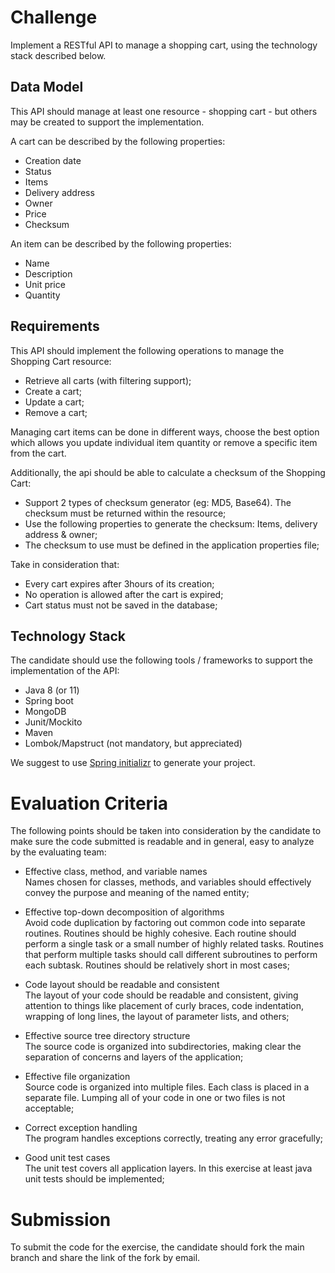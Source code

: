 # Challenge
Implement a RESTful API to manage a shopping cart, using the technology stack described below. 


## Data Model
This API should manage at least one resource - shopping cart - but others may be created to support the implementation.

A cart can be described by the following properties:
- Creation date
- Status
- Items
- Delivery address
- Owner
- Price
- Checksum


An item can be described by the following properties:
- Name
- Description
- Unit price
- Quantity


## Requirements
This API should implement the following operations to manage the Shopping Cart resource:
- Retrieve all carts (with filtering support);
- Create a cart;
- Update a cart;
- Remove a cart;

Managing cart items can be done in different ways, choose the best option which allows you update individual item quantity or remove a specific item from the cart.

Additionally, the api should be able to calculate a checksum of the Shopping Cart:
- Support 2 types of checksum generator (eg: MD5, Base64). The checksum must be returned within the resource;
- Use the following properties to generate the checksum: Items, delivery address & owner;
- The checksum to use must be defined in the application properties file;

Take in consideration that:
- Every cart expires after 3hours of its creation;
- No operation is allowed after the cart is expired;
- Cart status must not be saved in the database;
  

## Technology Stack
The candidate should use the following tools / frameworks to support the implementation of the API:
- Java 8 (or 11)
- Spring boot
- MongoDB
- Junit/Mockito
- Maven
- Lombok/Mapstruct (not mandatory, but appreciated)

  
We suggest to use <a href="https://start.spring.io/" target="_blank">Spring initializr</a> to generate your project.


# Evaluation Criteria
The following points should be taken into consideration by the candidate to make sure the code submitted is readable and in general, easy to analyze by the evaluating team:
- Effective class, method, and variable names  
Names chosen for classes, methods, and variables should effectively convey the purpose and meaning of the named entity;

- Effective top-down decomposition of algorithms  
Avoid code duplication by factoring out common code into separate routines. Routines should be highly cohesive. Each routine should perform a single task or a small number of highly related tasks. Routines that perform multiple tasks should call different subroutines to perform each subtask. Routines should be relatively short in most cases;

- Code layout should be readable and consistent  
The layout of your code should be readable and consistent, giving attention to things like placement of curly braces, code indentation, wrapping of long lines, the layout of parameter lists, and others;

- Effective source tree directory structure  
The source code is organized into subdirectories, making clear the separation of concerns and layers of the application;

- Effective file organization  
Source code is organized into multiple files. Each class is placed in a separate file. Lumping all of your code in one or two files is not acceptable;

- Correct exception handling  
The program handles exceptions correctly, treating any error gracefully;

- Good unit test cases  
The unit test covers all application layers. In this exercise at least java unit tests should be implemented;


# Submission
To submit the code for the exercise, the candidate should fork the main branch and share the link of the fork by email.
